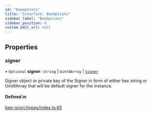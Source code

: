 ```yaml
---
id: "beeoptions"
title: "Interface: BeeOptions"
sidebar_label: "BeeOptions"
sidebar_position: 0
custom_edit_url: null
---
```


## Properties

### signer

• `Optional` **signer**: `string` \| `Uint8Array` \| [`Signer`](../types/signer.md)

Signer object or private key of the Signer in form of either hex string or Uint8Array that will be default signer for the instance.

#### Defined in

[bee-js/src/types/index.ts:65](https://github.com/ethersphere/bee-js/blob/74056cb/src/types/index.ts#L65)
